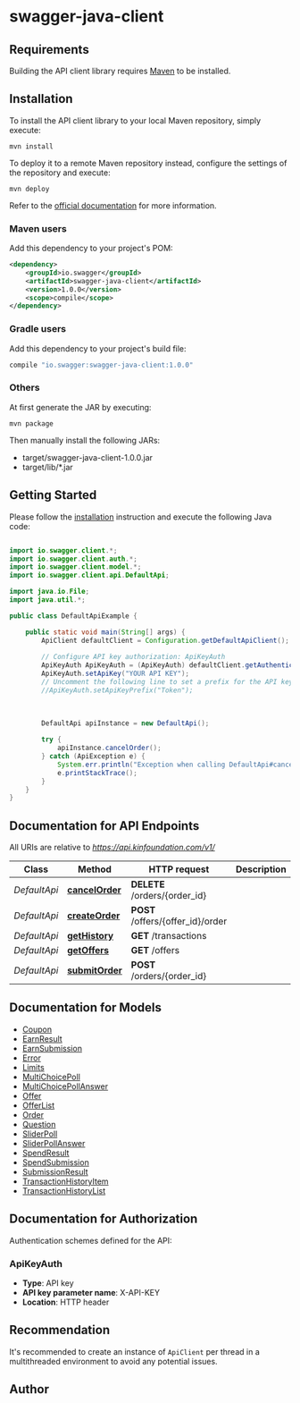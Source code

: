 # swagger-java-client

## Requirements

Building the API client library requires [Maven](https://maven.apache.org/) to be installed.

## Installation

To install the API client library to your local Maven repository, simply execute:

```shell
mvn install
```

To deploy it to a remote Maven repository instead, configure the settings of the repository and execute:

```shell
mvn deploy
```

Refer to the [official documentation](https://maven.apache.org/plugins/maven-deploy-plugin/usage.html) for more information.

### Maven users

Add this dependency to your project's POM:

```xml
<dependency>
    <groupId>io.swagger</groupId>
    <artifactId>swagger-java-client</artifactId>
    <version>1.0.0</version>
    <scope>compile</scope>
</dependency>
```

### Gradle users

Add this dependency to your project's build file:

```groovy
compile "io.swagger:swagger-java-client:1.0.0"
```

### Others

At first generate the JAR by executing:

    mvn package

Then manually install the following JARs:

* target/swagger-java-client-1.0.0.jar
* target/lib/*.jar

## Getting Started

Please follow the [installation](#installation) instruction and execute the following Java code:

```java

import io.swagger.client.*;
import io.swagger.client.auth.*;
import io.swagger.client.model.*;
import io.swagger.client.api.DefaultApi;

import java.io.File;
import java.util.*;

public class DefaultApiExample {

    public static void main(String[] args) {
        ApiClient defaultClient = Configuration.getDefaultApiClient();
        
        // Configure API key authorization: ApiKeyAuth
        ApiKeyAuth ApiKeyAuth = (ApiKeyAuth) defaultClient.getAuthentication("ApiKeyAuth");
        ApiKeyAuth.setApiKey("YOUR API KEY");
        // Uncomment the following line to set a prefix for the API key, e.g. "Token" (defaults to null)
        //ApiKeyAuth.setApiKeyPrefix("Token");
        
        

        DefaultApi apiInstance = new DefaultApi();
        
        try {
            apiInstance.cancelOrder();
        } catch (ApiException e) {
            System.err.println("Exception when calling DefaultApi#cancelOrder");
            e.printStackTrace();
        }
    }
}

```

## Documentation for API Endpoints

All URIs are relative to *https://api.kinfoundation.com/v1/*

Class | Method | HTTP request | Description
------------ | ------------- | ------------- | -------------
*DefaultApi* | [**cancelOrder**](docs/DefaultApi.md#cancelOrder) | **DELETE** /orders/{order_id} | 
*DefaultApi* | [**createOrder**](docs/DefaultApi.md#createOrder) | **POST** /offers/{offer_id}/order | 
*DefaultApi* | [**getHistory**](docs/DefaultApi.md#getHistory) | **GET** /transactions | 
*DefaultApi* | [**getOffers**](docs/DefaultApi.md#getOffers) | **GET** /offers | 
*DefaultApi* | [**submitOrder**](docs/DefaultApi.md#submitOrder) | **POST** /orders/{order_id} | 


## Documentation for Models

 - [Coupon](docs/Coupon.md)
 - [EarnResult](docs/EarnResult.md)
 - [EarnSubmission](docs/EarnSubmission.md)
 - [Error](docs/Error.md)
 - [Limits](docs/Limits.md)
 - [MultiChoicePoll](docs/MultiChoicePoll.md)
 - [MultiChoicePollAnswer](docs/MultiChoicePollAnswer.md)
 - [Offer](docs/Offer.md)
 - [OfferList](docs/OfferList.md)
 - [Order](docs/Order.md)
 - [Question](docs/Question.md)
 - [SliderPoll](docs/SliderPoll.md)
 - [SliderPollAnswer](docs/SliderPollAnswer.md)
 - [SpendResult](docs/SpendResult.md)
 - [SpendSubmission](docs/SpendSubmission.md)
 - [SubmissionResult](docs/SubmissionResult.md)
 - [TransactionHistoryItem](docs/TransactionHistoryItem.md)
 - [TransactionHistoryList](docs/TransactionHistoryList.md)


## Documentation for Authorization

Authentication schemes defined for the API:
### ApiKeyAuth

- **Type**: API key
- **API key parameter name**: X-API-KEY
- **Location**: HTTP header






## Recommendation

It's recommended to create an instance of `ApiClient` per thread in a multithreaded environment to avoid any potential issues.

## Author



